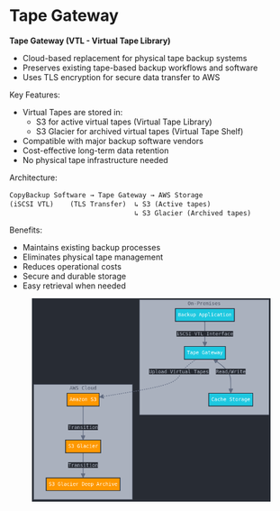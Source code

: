# Tape Gateway

**Tape Gateway (VTL - Virtual Tape Library)**

* Cloud-based replacement for physical tape backup systems
* Preserves existing tape-based backup workflows and software
* Uses TLS encryption for secure data transfer to AWS

Key Features:

* Virtual Tapes are stored in:
  * S3 for active virtual tapes (Virtual Tape Library)
  * S3 Glacier for archived virtual tapes (Virtual Tape Shelf)
* Compatible with major backup software vendors
* Cost-effective long-term data retention
* No physical tape infrastructure needed

Architecture:

```
CopyBackup Software → Tape Gateway → AWS Storage
(iSCSI VTL)    (TLS Transfer)  ↳ S3 (Active tapes)
                               ↳ S3 Glacier (Archived tapes)
```

Benefits:

* Maintains existing backup processes
* Eliminates physical tape management
* Reduces operational costs
* Secure and durable storage
* Easy retrieval when needed

<figure><img src="../../../../.gitbook/assets/image (2) (1) (1) (1).png" alt=""><figcaption></figcaption></figure>
